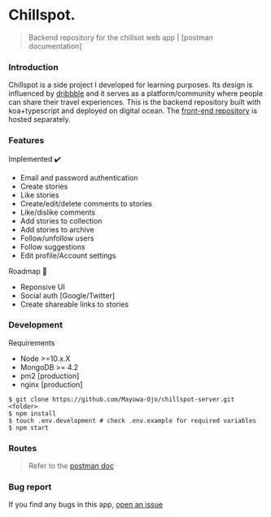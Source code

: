 # Chillspot.

> Backend repository for the chillsot web app | [postman documentation]

### Introduction
Chillspot is a side project I developed for learning purposes. Its design is influenced by [dribbble](https://dribbble.com) and it serves as a platform/community where people can share their travel experiences. This is the backend repository built with koa+typescript and deployed on digital ocean. The [front-end repository](https://github.com/Mayowa-Ojo/chillspot-client) is hosted separately.

### Features
Implemented :heavy_check_mark:
   - Email and password authentication
   - Create stories
   - Like stories
   - Create/edit/delete comments to stories
   - Like/dislike comments
   - Add stories to collection
   - Add stories to archive
   - Follow/unfollow users
   - Follow suggestions
   - Edit profile/Account settings

Roadmap :construction:
   - Reponsive UI
   - Social auth [Google/Twitter]
   - Create shareable links to stories

### Development
Requirements
   - Node >=10.x.X
   - MongoDB >= 4.2
   - pm2 [production]
   - nginx [production]
```shell
$ git clone https://github.com/Mayowa-Ojo/chillspot-server.git <folder>
$ npm install
$ touch .env.development # check .env.example for required variables
$ npm start
```

### Routes
> Refer to the [postman doc]()

### Bug report
If you find any bugs in this app, [open an issue](https://github.com/Mayowa-Ojo/chillspot-server/issues/new)